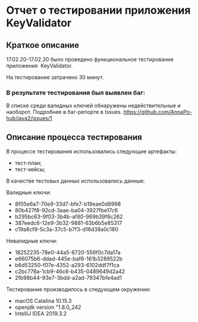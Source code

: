# Отчет о тестировании приложения KeyValidator  
## Краткое описание 
 17.02.20-17.02.20 было проведено функциональное  тестирование приложения  KeyValidator.

На тестирование затрачено 30 минут. 

### В результате тестирования был выявлен баг: 
В списке среди валидных ключей обнаружены недействительные и наоборот. Подробнее в баг-репорте в Issues.
https://github.com/AnnaPo-hub/java2/issues/1


## Описание процесса тестирования 

В процессе тестирования использовались следующие артефакты:
 - тест-план; 
- тест-кейсы; 


В качестве тестовых данных использовались данные: 

Валидные ключи:

 - 8f05e6a7-70e9-33d7-bfe7-b19eae0d8998
 - 80b427f8-92cd-3aae-ba04-3927fbe17c6
 - b295bc63-9f03-3b4b-af80-969b39f8c262
 - 387eedc6-12e9-3b32-9881-63b6b5e85317
 - c19a8cf9-5c3a-37c5-b7f3-d16d38a0c180

Невалидные ключи:

 - 18252235-78e0-44a5-8720-556f0c7da17a
 - e66075b6-ddad-445e-baf6-161b3289522b
 - b6d53250-f07e-4352-a293-6102ddf7f1ca
 - c2bc778a-1cb9-46c6-b435-0489649d2a42
 - 2fb98b44-93e7-3bdd-a2ad-79347bfe4ad1



Тестирование производилось в следующем окружении:
 - macOS Catalina 10.15.3
 - openjdk version "1.8.0_242
 - IntelliJ IDEA 2019.3.2


